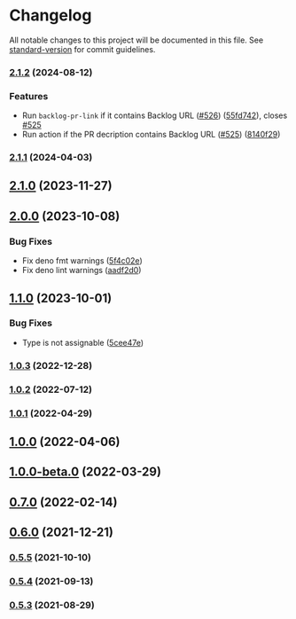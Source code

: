 # Changelog

All notable changes to this project will be documented in this file. See [standard-version](https://github.com/conventional-changelog/standard-version) for commit guidelines.

### [2.1.2](https://github.com/toshimaru/backlog-pr-link-action/compare/v2.1.1...v2.1.2) (2024-08-12)


### Features

* Run `backlog-pr-link` if it contains Backlog URL ([#526](https://github.com/toshimaru/backlog-pr-link-action/issues/526)) ([55fd742](https://github.com/toshimaru/backlog-pr-link-action/commit/55fd7424ca0983ea940f5f57e4a16aabb9b01f49)), closes [#525](https://github.com/toshimaru/backlog-pr-link-action/issues/525)
* Run action if the PR decription contains Backlog URL ([#525](https://github.com/toshimaru/backlog-pr-link-action/issues/525)) ([8140f29](https://github.com/toshimaru/backlog-pr-link-action/commit/8140f291f7857a4a84bd05f9ca99b74078683253))

### [2.1.1](https://github.com/toshimaru/backlog-pr-link-action/compare/v2.1.0...v2.1.1) (2024-04-03)

## [2.1.0](https://github.com/toshimaru/backlog-pr-link-action/compare/v2.0.0...v2.1.0) (2023-11-27)

## [2.0.0](https://github.com/toshimaru/backlog-pr-link-action/compare/v1.1.0...v2.0.0) (2023-10-08)


### Bug Fixes

* Fix deno fmt warnings ([5f4c02e](https://github.com/toshimaru/backlog-pr-link-action/commit/5f4c02e8db8bc64364d94c15856aed5a08d843cf))
* Fix deno lint warnings ([aadf2d0](https://github.com/toshimaru/backlog-pr-link-action/commit/aadf2d061d1d6f5d9a6974c4946b96313cb3ea6c))

## [1.1.0](https://github.com/toshimaru/backlog-pr-link-action/compare/v1.0.3...v1.1.0) (2023-10-01)


### Bug Fixes

* Type is not assignable ([5cee47e](https://github.com/toshimaru/backlog-pr-link-action/commit/5cee47e72ce7a5dc09e80e554bc7901b1d289c0a))

### [1.0.3](https://github.com/toshimaru/backlog-pr-link-action/compare/v1.0.2...v1.0.3) (2022-12-28)

### [1.0.2](https://github.com/toshimaru/backlog-pr-link-action/compare/v1.0.1...v1.0.2) (2022-07-12)

### [1.0.1](https://github.com/toshimaru/backlog-pr-link-action/compare/v0.11.1...v1.0.1) (2022-04-29)

## [1.0.0](https://github.com/toshimaru/backlog-pr-link-action/compare/v1.0.0-beta.0...v1.0.0) (2022-04-06)

## [1.0.0-beta.0](https://github.com/toshimaru/backlog-pr-link-action/compare/v0.7.0...v1.0.0-beta.0) (2022-03-29)

## [0.7.0](https://github.com/toshimaru/backlog-pr-link-action/compare/v0.6.0...v0.7.0) (2022-02-14)

## [0.6.0](https://github.com/toshimaru/backlog-pr-link-action/compare/v0.5.5...v0.6.0) (2021-12-21)

### [0.5.5](https://github.com/toshimaru/backlog-pr-link-action/compare/v0.5.4...v0.5.5) (2021-10-10)

### [0.5.4](https://github.com/toshimaru/backlog-pr-link-action/compare/v0.5.3...v0.5.4) (2021-09-13)

### [0.5.3](https://github.com/toshimaru/backlog-pr-link-action/compare/v0.5.2...v0.5.3) (2021-08-29)
